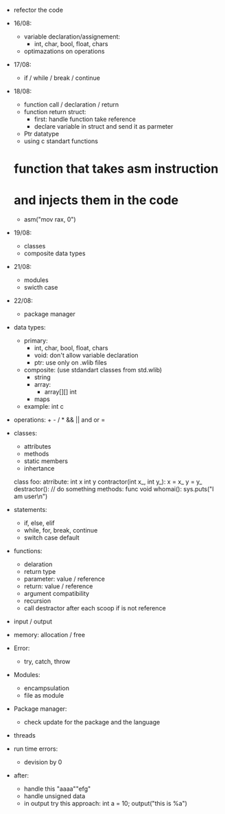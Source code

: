 + refector the code
+ 16/08:
    - variable declaration/assignement:
        - int, char, bool, float, chars
    - optimazations on operations
+ 17/08:
    + if / while / break / continue
+ 18/08:
    + function call / declaration / return
    + function return struct:
        + first: handle function take reference
        + declare variable in struct and send it as parmeter
    + Ptr datatype
    - using c standart functions
    # function that takes asm instruction 
    # and injects them in the code
    + asm("mov rax, 0") 
+ 19/08:
    + classes
    + composite data types
+ 21/08:
    + modules
    + swicth case
+ 22/08:
    + package manager

+ data types:
    + primary:
        + int, char, bool, float, chars
        + void: don't allow variable declaration
        + ptr: use only on .wlib files
    + composite: (use stdandart classes from std.wlib)
        + string
        + array:
            + array[][] int
        + maps
    + example: int c

+ operations: + - / * && || and or =

+ classes:
    + attributes
    + methods
    + static members
    + inhertance

    class foo:
        atrribute:
            int x
            int y
        contractor(int x_, int y_):
            x = x_
            y = y_
        destractor():
            // do something
        methods:
            func void whomai():
                sys.puts("I am user\n")

+ statements:
    + if, else, elif
    + while, for, break, continue
    + switch case default

+ functions:
    + delaration
    + return type
    + parameter: value / reference
    + return: value / reference
    + argument compatibility
    + recursion
    + call destractor after each scoop if is not reference

+ input / output

+ memory: allocation / free

+ Error:
    + try, catch, throw

+ Modules:
    + encampsulation
    + file as module

+ Package manager:
    + check update for the package and the language

+ threads

+ run time errors:
    + devision by 0

+ after:
    + handle this "aaaa""efg"
    + handle unsigned data
    + in output try this approach:
        int a = 10;
        output("this is %a")